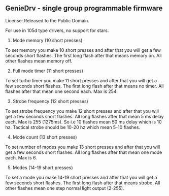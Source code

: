 GenieDrv - single group programmable firmware
-----------------------------------------------

License: Released to the Public Domain.

For use in 105d type drivers, no support for stars.

1. Mode memory (10 short presses)

 To set memory you make 10 short presses and after that you will get a few seconds short flashes.
The first long flash after that means memory on. All other flashes mean memory off.

2. Full mode timer (11 short presses)

 To set turbo timer you make 11 short presses and after that you will get a few seconds short flashes.
The first long flash after that means no timer. All flashes after that mean one second each. Max is 254.

3. Strobe frequency (12 short presses)

 To set strobe frequency you make 12 short presses and after that you will get a few seconds short flashes.
All long flashes after that mean 5 ms delay each. Max is 255 (1275ms).
So i.e 10 flashes mean 50 ms delay which is 10 hz.
Tactical strobe should be 10-20 hz which mean 5-10 flashes.

4. Mode count (13 short presses)

 To set number of modes you make 13 short presses and after that you will get a few seconds short flashes.
All long flashes after that mean one mode each. Max is 6.

5. Modes (14-19 short presses)

 To set a mode you make 14-19 short presses and after that you will get a few seconds short flashes.
The first long flash after that means strobe. All other flashes mean one step normal light output (2-255).

